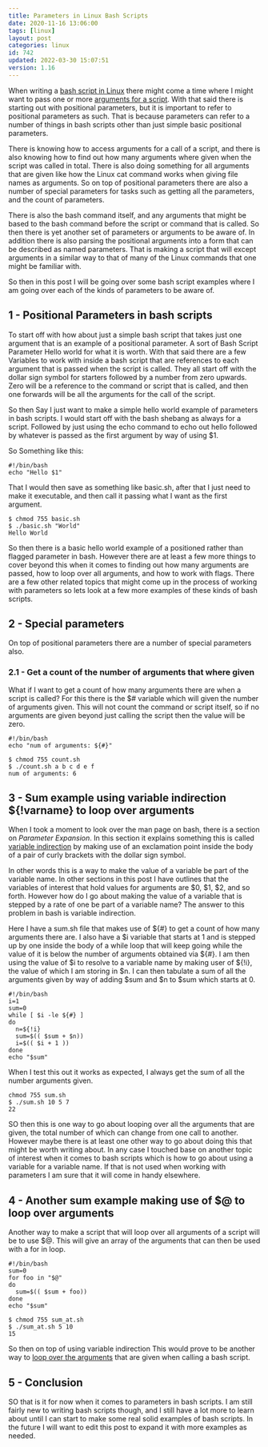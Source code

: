 ```yaml
---
title: Parameters in Linux Bash Scripts
date: 2020-11-16 13:06:00
tags: [linux]
layout: post
categories: linux
id: 742
updated: 2022-03-30 15:07:51
version: 1.16
---
```


When writing a [bash script in Linux](/2020/11/27/linux-bash-script/) there might come a time where I might want to pass one or more [arguments for a script](https://www.baeldung.com/linux/use-command-line-arguments-in-bash-script). With that said there is starting out with positional parameters, but it is important to refer to positional parameters as such. That is because parameters can refer to a number of things in bash scripts other than just simple basic positional parameters.

There is knowing how to access arguments for a call of a script, and there is also knowing how to find out how many arguments where given when the script was called in total. There is also doing something for all arguments that are given like how the Linux cat command works when giving file names as arguments. So on top of positional parameters there are also a number of special parameters for tasks such as getting all the parameters, and the count of parameters.

There is also the bash command itself, and any arguments that might be based to the bash command before the script or command that is called. So then there is yet another set of parameters or arguments to be aware of. In addition there is also parsing the positional arguments into a form that can be described as named parameters. That is making a script that will except arguments in a similar way to that of many of the Linux commands that one might be familiar with.

So then in this post I will be going over some bash script examples where I am going over each of the kinds of parameters to be aware of.

<!-- more -->

## 1 - Positional Parameters in bash scripts

To start off with how about just a simple bash script that takes just one argument that is an example of a positional parameter. A sort of Bash Script Parameter Hello world for what it is worth. With that said there are a few Variables to work with inside a bash script that are references to each argument that is passed when the script is called. They all start off with the dollar sign symbol for starters followed by a number from zero upwards. Zero will be a reference to the command or script that is called, and then one forwards will be all the arguments for the call of the script.

So then Say I just want to make a simple hello world example of parameters in bash scripts. I would start off with the bash shebang as always for a script. Followed by just using the echo command to echo out hello followed by whatever is passed as the first argument by way of using $1.

So Something like this:

```
#!/bin/bash
echo "Hello $1"
```

That I would then save as something like basic.sh, after that I just need to make it executable, and then call it passing what I want as the first argument.

```
$ chmod 755 basic.sh
$ ./basic.sh "World"
Hello World
```

So then there is a basic hello world example of a positioned rather than flagged parameter in bash. However there are at least a few more things to cover beyond this when it comes to finding out how many arguments are passed, how to loop over all arguments, and how to work with flags. There are a few other related topics that might come up in the process of working with parameters so lets look at a few more examples of these kinds of bash scripts.

## 2 - Special parameters

On top of positional parameters there are a number of special parameters also.

### 2.1 - Get a count of the number of arguments that where given

What if I want to get a count of how many arguments there are when a script is called? For this there is the $# variable which will given the number of arguments given. This will not count the command or script itself, so if no arguments are given beyond just calling the script then the value will be zero.

```
#!/bin/bash
echo "num of arguments: ${#}"
```

```
$ chmod 755 count.sh
$ ./count.sh a b c d e f
num of arguments: 6
```

## 3 - Sum example using variable indirection ${!varname} to loop over arguments

When I took a moment to look over the man page on bash, there is a section on _Parameter Expansion_. In this section it explains something this is called [variable indirection](https://stackoverflow.com/questions/8515411/what-is-indirect-expansion-what-does-var-mean) by making use of an exclamation point inside the body of a pair of curly brackets with the dollar sign symbol.

In other words this is a way to make the value of a variable be part of the variable name. In other sections in this post I have outlines that the variables of interest that hold values for arguments are $0, $1, $2, and so forth. However how do I go about making the value of a variable that is stepped by a rate of one be part of a variable name? The answer to this problem in bash is variable indirection.

Here I have a sum.sh file that makes use of ${#} to get a count of how many arguments there are. I also have a $i variable that starts at 1 and is stepped up by one inside the body of a while loop that will keep going while the value of it is below the number of arguments obtained via ${#}. I am then using the value of $i to resolve to a variable name by making user of ${!i}, the value of which I am storing in $n. I can then tabulate a sum of all the arguments given by way of adding $sum and $n to $sum which starts at 0.

```
#!/bin/bash
i=1
sum=0
while [ $i -le ${#} ]
do
  n=${!i}
  sum=$(( $sum + $n))
  i=$(( $i + 1 ))
done
echo "$sum"
```

When I test this out it works as expected, I always get the sum of all the number arguments given.

```
chmod 755 sum.sh
$ ./sum.sh 10 5 7
22
```

SO then this is one way to go about looping over all the arguments that are given, the total number of which can change from one call to another. However maybe there is at least one other way to go about doing this that might be worth writing about. In any case I touched base on another topic of interest when it comes to bash scripts which is how to go about using a variable for a variable name. If that is not used when working with parameters I am sure that it will come in handy elsewhere.

## 4 - Another sum example making use of $@ to loop over arguments

Another way to make a script that will loop over all arguments of a script will be to use $@. This will give an array of the arguments that can then be used with a for in loop.

```
#!/bin/bash
sum=0
for foo in "$@"
do
  sum=$(( $sum + foo))
done
echo "$sum"
```

```
$ chmod 755 sum_at.sh
$ ./sum_at.sh 5 10
15
```

So then on top of using variable indirection This would prove to be another way to [loop over the arguments](https://stackoverflow.com/questions/255898/how-to-iterate-over-arguments-in-a-bash-script) that are given when calling a bash script.


## 5 - Conclusion

SO that is it for now when it comes to parameters in bash scripts. I am still fairly new to writing bash scripts though, and I still have a lot more to learn about until I can start to make some real solid examples of bash scripts. In the future I will want to edit this post to expand it with more examples as needed.


